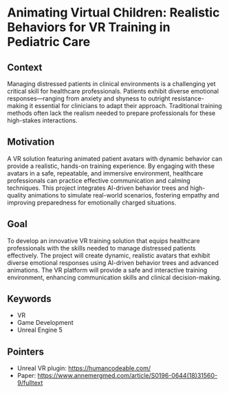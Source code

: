 # Animating Virtual Children: Realistic Behaviors for VR Training in Pediatric Care

## Context
Managing distressed patients in clinical environments is a challenging yet critical skill for healthcare professionals. Patients exhibit diverse emotional responses—ranging from anxiety and shyness to outright resistance-making it essential for clinicians to adapt their approach. Traditional training methods often lack the realism needed to prepare professionals for these high-stakes interactions.

## Motivation
A VR solution featuring animated patient avatars with dynamic behavior can provide a realistic, hands-on training experience. By engaging with these avatars in a safe, repeatable, and immersive environment, healthcare professionals can practice effective communication and calming techniques. This project integrates AI-driven behavior trees and high-quality animations to simulate real-world scenarios, fostering empathy and improving preparedness for emotionally charged situations.

## Goal
To develop an innovative VR training solution that equips healthcare professionals with the skills needed to manage distressed patients effectively. The project will create dynamic, realistic avatars that exhibit diverse emotional responses using AI-driven behavior trees and advanced animations. The VR platform will provide a safe and interactive training environment, enhancing communication skills and clinical decision-making.

## Keywords
- VR
- Game Development
- Unreal Engine 5

## Pointers
- Unreal VR plugin: https://humancodeable.com/
- Paper: https://www.annemergmed.com/article/S0196-0644(18)31560-9/fulltext
